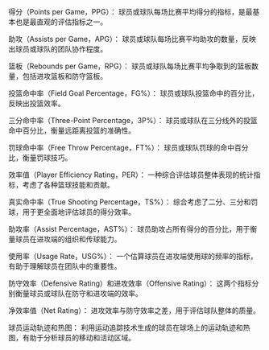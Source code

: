 得分（Points per Game，PPG）： 球员或球队每场比赛平均得分的指标，是最基本也是最直观的评估指标之一。

助攻（Assists per Game，APG）： 球员或球队每场比赛平均助攻的数量，反映出球员或球队的团队协作程度。

篮板（Rebounds per Game，RPG）： 球员或球队每场比赛平均争取到的篮板数量，包括进攻篮板和防守篮板。

投篮命中率（Field Goal Percentage，FG%）： 球员或球队投篮命中的百分比，反映出投篮效率。

三分命中率（Three-Point Percentage，3P%）： 球员或球队在三分线外的投篮命中百分比，衡量远距离投篮的准确性。

罚球命中率（Free Throw Percentage，FT%）： 球员或球队罚球的命中百分比，衡量罚球技巧。

效率值（Player Efficiency Rating，PER）： 一种综合评估球员整体表现的统计指标，考虑了各种篮球技能和贡献。

真实命中率（True Shooting Percentage，TS%）： 综合考虑了二分、三分和罚球，用于更全面地评估球员的得分效率。

助攻率（Assist Percentage，AST%）： 球员助攻占所有得分的百分比，用于衡量球员在进攻端的组织和传球能力。

使用率（Usage Rate，USG%）： 一个估算球员在进攻端使用球的频率的指标，有助于理解球员在团队中的重要性。

防守效率（Defensive Rating）和进攻效率（Offensive Rating）： 这两个指标分别衡量球员或球队在防守和进攻端的效率。

净效率值（Net Rating）： 进攻效率与防守效率之差，用于评估球队整体的质量。

球员运动轨迹和热图： 利用运动追踪技术生成的球员在球场上的运动轨迹和热图，有助于分析球员的移动和活动区域。

